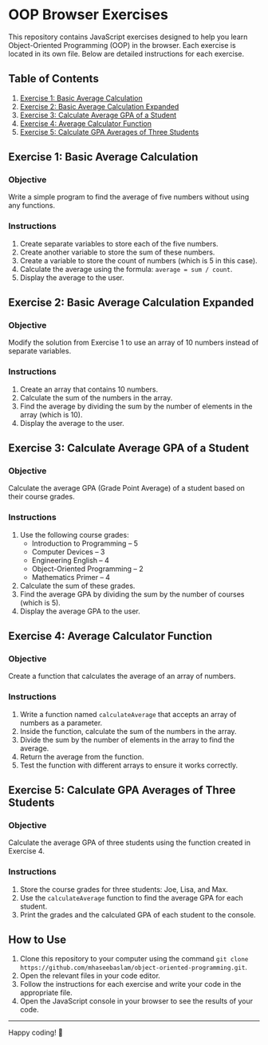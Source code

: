 # OOP Browser Exercises

This repository contains JavaScript exercises designed to help you learn Object-Oriented Programming (OOP) in the browser. Each exercise is located in its own file. Below are detailed instructions for each exercise.

## Table of Contents

1. [Exercise 1: Basic Average Calculation](#exercise-1-basic-average-calculation)
2. [Exercise 2: Basic Average Calculation Expanded](#exercise-2-basic-average-calculation-expanded)
3. [Exercise 3: Calculate Average GPA of a Student](#exercise-3-calculate-average-gpa-of-a-student)
4. [Exercise 4: Average Calculator Function](#exercise-4-average-calculator-function)
5. [Exercise 5: Calculate GPA Averages of Three Students](#exercise-5-calculate-gpa-averages-of-three-students)

## Exercise 1: Basic Average Calculation

### Objective

Write a simple program to find the average of five numbers without using any functions.

### Instructions

1. Create separate variables to store each of the five numbers.
2. Create another variable to store the sum of these numbers.
3. Create a variable to store the count of numbers (which is 5 in this case).
4. Calculate the average using the formula: `average = sum / count`.
5. Display the average to the user.

## Exercise 2: Basic Average Calculation Expanded

### Objective

Modify the solution from Exercise 1 to use an array of 10 numbers instead of separate variables.

### Instructions

1. Create an array that contains 10 numbers.
2. Calculate the sum of the numbers in the array.
3. Find the average by dividing the sum by the number of elements in the array (which is 10).
4. Display the average to the user.

## Exercise 3: Calculate Average GPA of a Student

### Objective

Calculate the average GPA (Grade Point Average) of a student based on their course grades.

### Instructions

1. Use the following course grades:
    - Introduction to Programming – 5
    - Computer Devices – 3
    - Engineering English – 4
    - Object-Oriented Programming – 2
    - Mathematics Primer – 4
2. Calculate the sum of these grades.
3. Find the average GPA by dividing the sum by the number of courses (which is 5).
4. Display the average GPA to the user.

## Exercise 4: Average Calculator Function

### Objective

Create a function that calculates the average of an array of numbers.

### Instructions

1. Write a function named `calculateAverage` that accepts an array of numbers as a parameter.
2. Inside the function, calculate the sum of the numbers in the array.
3. Divide the sum by the number of elements in the array to find the average.
4. Return the average from the function.
5. Test the function with different arrays to ensure it works correctly.

## Exercise 5: Calculate GPA Averages of Three Students

### Objective

Calculate the average GPA of three students using the function created in Exercise 4.

### Instructions

1. Store the course grades for three students: Joe, Lisa, and Max.
2. Use the `calculateAverage` function to find the average GPA for each student.
3. Print the grades and the calculated GPA of each student to the console.

## How to Use

1. Clone this repository to your computer using the command `git clone https://github.com/mhaseebaslam/object-oriented-programming.git`.
2. Open the relevant files in your code editor.
3. Follow the instructions for each exercise and write your code in the appropriate file.
4. Open the JavaScript console in your browser to see the results of your code.

---

Happy coding! 🚀
